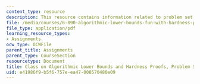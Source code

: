 ```yaml
---
content_type: resource
description: This resource contains information related to problem set 4 solutions.
file: /media/courses/6-890-algorithmic-lower-bounds-fun-with-hardness-proofs-fall-2014/e41986f9b5f6757eea47008570480e09_MIT6_890F14_ps4-solutions.pdf
file_type: application/pdf
learning_resource_types:
- Assignments
ocw_type: OCWFile
parent_title: Assignments
parent_type: CourseSection
resourcetype: Document
title: Class on Algorithmic Lower Bounds and Hardness Proofs, Problem Set 4 Solutions
uid: e41986f9-b5f6-757e-ea47-008570480e09
---
```

